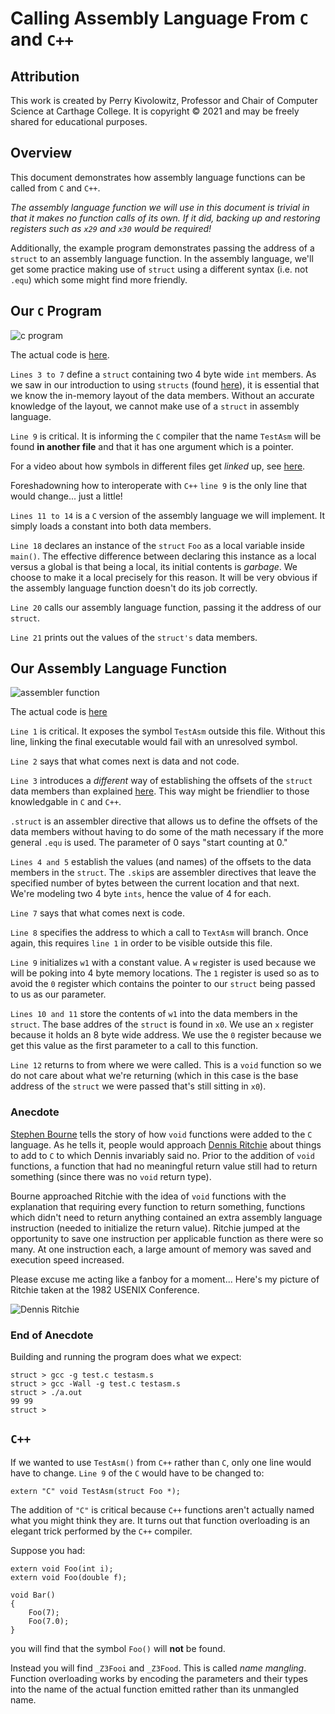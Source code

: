 # Calling Assembly Language From `C` and `C++`

## Attribution

This work is created by Perry Kivolowitz, Professor and Chair of Computer Science at Carthage College. It is copyright © 2021 and may be freely shared for educational purposes.

## Overview

This document demonstrates how assembly language functions can be called from `C` and `C++`.

*The assembly language function we will use in this document is trivial in that it makes no function calls of its own. If it did, backing up and restoring registers such as `x29` and `x30` would be required!*

Additionally, the example program demonstrates passing the address of a `struct` to an assembly language function. In the assembly language, we'll get some practice making use of `struct` using a different syntax (i.e. not `.equ`) which some might find more friendly.

## Our `C` Program

![c program](./inter01.png)

The actual code is [here](../struct/test.c).

`Lines 3 to 7` define a `struct` containing two 4 byte wide `int` members. As we saw in our introduction to using `structs` (found [here](../struct/structs.md)), it is essential that we know the in-memory layout of the data members. Without an accurate knowledge of the layout, we cannot make use of a `struct` in assembly language.

`Line 9` is critical. It is informing the `C` compiler that the name `TestAsm` will be found **in another file** and that it has one argument which is a pointer.

For a video about how symbols in different files get *linked* up, see [here](https://youtu.be/Iv3psS4n9j8).

Foreshadowning how to interoperate with `C++` `line 9` is the only line that would change... just a little!

`Lines 11 to 14` is a `C` version of the assembly language we will implement. It simply loads a constant into both data members.

`Line 18` declares an instance of the `struct` `Foo` as a local variable inside `main()`. The effective difference between declaring this instance as a local versus a global is that being a local, its initial contents is *garbage*. We choose to make it a local precisely for this reason. It will be very obvious if the assembly language function doesn't do its job correctly.

`Line 20` calls our assembly language function, passing it the address of our `struct`.

`Line 21` prints out the values of the `struct's` data members.

## Our Assembly Language Function

![assembler function](./inter02.png)

The actual code is [here](../struct/testasm.s)

`Line 1` is critical. It exposes the symbol `TestAsm` outside this file. Without this line, linking the final executable would fail with an unresolved symbol.

`Line 2` says that what comes next is data and not code.

`Line 3` introduces a *different* way of establishing the offsets of the `struct` data members than explained [here](../struct/structs.md). This way might be friendlier to those knowledgable in `C` and `C++`.

`.struct` is an assembler directive that allows us to define the offsets of the data members without having to do some of the math necessary if the more general `.equ` is used. The parameter of 0 says "start counting at 0."

`Lines 4 and 5` establish the values (and names) of the offsets to the data members in the `struct`. The `.skip`s are assembler directives that leave the specified number of bytes between the current location and that next. We're modeling two 4 byte `ints`, hence the value of 4 for each.

`Line 7` says that what comes next is code.

`Line 8` specifies the address to which a call to `TextAsm` will branch. Once again, this requires `line 1` in order to be visible outside this file.

`Line 9` initializes `w1` with a constant value. A `w` register is used because we will be poking into 4 byte memory locations. The `1` register is used so as to avoid the `0` register which contains the pointer to our `struct` being passed to us as our parameter.

`Lines 10 and 11` store the contents of `w1` into the data members in the `struct`. The base addres of the `struct` is found in `x0`. We use an `x` register because it holds an 8 byte wide address. We use the `0` register because we get this value as the first parameter to a call to this function.

`Line 12` returns to from where we were called. This is a `void` function so we do not care about what we're returning (which in this case is the base address of the `struct` we were passed that's still sitting in `x0`).

### Anecdote

[Stephen Bourne](https://en.wikipedia.org/wiki/Stephen_R._Bourne) tells the story of how `void` functions were added to the `C` language. As he tells it, people would approach [Dennis Ritchie](https://en.wikipedia.org/wiki/Dennis_Ritchie) about things to add to `C` to which Dennis invariably said no. Prior to the addition of `void` functions, a function that had no meaningful return value still had to return something (since there was no `void` return type).

Bourne approached Ritchie with the idea of `void` functions with the explanation that requiring every function to return something, functions which didn't need to return anything contained an extra assembly language instruction (needed to initialize the return value). Ritchie jumped at the opportunity to save one instruction per applicable function as there were so many. At one instruction each, a large amount of memory was saved and execution speed increased.

Please excuse me acting like a fanboy for a moment... Here's my picture of Ritchie taken at the 1982 USENIX Conference.

![Dennis Ritchie](https://upload.wikimedia.org/wikipedia/commons/5/5e/Dennis_Ritchie_in_a_chalet_in_the_mountains_surrounding_Salt_Lake_City%2C_Utah--Summer_1984%2C_Usenix_conference.jpg)

### End of Anecdote

Building and running the program does what we expect:

```text=
struct > gcc -g test.c testasm.s 
struct > gcc -Wall -g test.c testasm.s 
struct > ./a.out
99 99
struct >
```

## `C++`

If we wanted to use `TestAsm()` from `C++` rather than `C`, only one line would have to change. `Line 9` of the `C` would have to be changed to:

```c++=
extern "C" void TestAsm(struct Foo *);
```

The addition of `"C"` is critical because `C++` functions aren't actually named what you might think they are. It turns out that function overloading is an elegant trick performed by the `C++` compiler.

Suppose you had:

```c++=
extern void Foo(int i);
extern void Foo(double f);

void Bar()
{
    Foo(7);
    Foo(7.0);
}
```

you will find that the symbol `Foo()` will **not** be found.

Instead you will find `_Z3Fooi` and `_Z3Food`. This is called *name mangling*. Function overloading works by encoding the parameters and their types into the name of the actual function emitted rather than its unmangled name.

